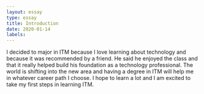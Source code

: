 ```yaml
---
layout: essay
type: essay
title: Introduction
date: 2020-01-14
labels:
---
```


I decided to major in ITM because I love learning about technology and because it was recommended by a friend. 
He said he enjoyed the class and that it really helped build his foundation as a technology professional. 
The world is shifting into the new area and having a degree in ITM will help me in whatever career path I choose. 
I hope to learn a lot and I am excited to take my first steps in learning ITM.

